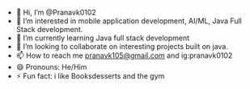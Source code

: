 - 👋 Hi, I’m @Pranavk0102
- 👀 I’m interested in mobile application development, AI/ML, Java Full Stack development.
- 🌱 I’m currently learning Java full stack development
- 💞️ I’m looking to collaborate on interesting projects built on java.
- 📫 How to reach me pranavk105@gmail.com and ig:pranavk0102
- 😄 Pronouns: He/Him
- ⚡ Fun fact: i like Booksdesserts and the gym

<!---
Pranavk0102/Pranavk0102 is a ✨ special ✨ repository because its `README.md` (this file) appears on your GitHub profile.
You can click the Preview link to take a look at your changes.
--->
